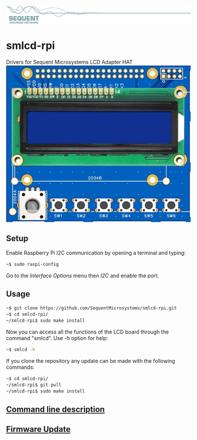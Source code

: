 [![smlcd-rpi](pictures/sequent.jpg)](https://www.sequentmicrosystems.com)

# smlcd-rpi
Drivers for Sequent Microsystems LCD Adapter HAT
[![smlcd-rpi](pictures/Display.jpg)](https://www.sequentmicrosystems.com)


## Setup

Enable Raspberry Pi I2C communication by opening a terminal and typing:
```bash
~$ sudo raspi-config
```
Go to the *Interface Options* menu then *I2C* and enable the port.

## Usage

```bash
~$ git clone https://github.com/SequentMicrosystems/smlcd-rpi.git
~$ cd smlcd-rpi/
~/smlcd-rpi$ sudo make install
```

Now you can access all the functions of the LCD board through the command "smlcd". Use -h option for help:
```bash
~$ smlcd -h
```

If you clone the repository any update can be made with the following commands:

```bash
~$ cd smlcd-rpi/  
~/smlcd-rpi$ git pull
~/smlcd-rpi$ sudo make install
``` 
## [Command line description](https://github.com/SequentMicrosystems/smlcd-rpi/wiki/Sequent-Microsystems-LCD-Adapter-HAT-command-line-Documentation)

## [Firmware Update](https://github.com/SequentMicrosystems/smlcd-rpi/blob/main/update/README.md)
